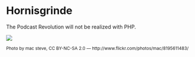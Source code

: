 Hornisgrinde
============

The Podcast Revolution will not be realized with PHP.

<a href="http://de.wikipedia.org/wiki/Sender_Hornisgrinde"><img src="http://farm9.staticflickr.com/8060/8195611483_a102bacf43_z.jpg"/></a>



<small>
Photo by mac steve, CC BY-NC-SA 2.0 — http://www.flickr.com/photos/mac/8195611483/
</small>

